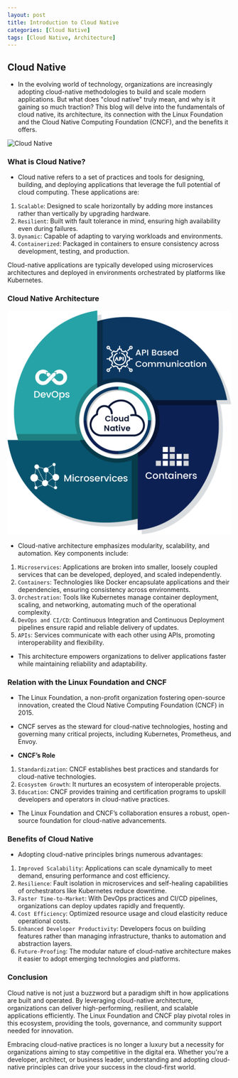 ```yaml
---
layout: post
title: Introduction to Cloud Native
categories: [Cloud Native]
tags: [Cloud Native, Architecture]
---
```


## Cloud Native

- In the evolving world of technology, organizations are increasingly adopting cloud-native methodologies to build and scale modern applications. But what does "cloud native" truly mean, and why is it gaining so much traction? This blog will delve into the fundamentals of cloud native, its architecture, its connection with the Linux Foundation and the Cloud Native Computing Foundation (CNCF), and the benefits it offers.

![Cloud Native](/assets/img/cloudnative/introduction-to-cloud-native.avif)

### What is Cloud Native?

- Cloud native refers to a set of practices and tools for designing, building, and deploying applications that leverage the full potential of cloud computing. These applications are:

1. `Scalable`: Designed to scale horizontally by adding more instances rather than vertically by upgrading hardware.
2. `Resilient`: Built with fault tolerance in mind, ensuring high availability even during failures.
3. `Dynamic`: Capable of adapting to varying workloads and environments.
4. `Containerized`: Packaged in containers to ensure consistency across development, testing, and production. 

Cloud-native applications are typically developed using microservices architectures and deployed in environments orchestrated by platforms like Kubernetes.

### Cloud Native Architecture

![Cloud Native Architecture](/assets/img/cloudnative/cloud-native-architecture.png)

- Cloud-native architecture emphasizes modularity, scalability, and automation. Key components include:

1. `Microservices`: Applications are broken into smaller, loosely coupled services that can be developed, deployed, and scaled independently.
2. `Containers`: Technologies like Docker encapsulate applications and their dependencies, ensuring consistency across environments.
3. `Orchestration`: Tools like Kubernetes manage container deployment, scaling, and networking, automating much of the operational complexity.
4. `DevOps and CI/CD`: Continuous Integration and Continuous Deployment pipelines ensure rapid and reliable delivery of updates.
5. `APIs`: Services communicate with each other using APIs, promoting interoperability and flexibility.

- This architecture empowers organizations to deliver applications faster while maintaining reliability and adaptability.

### Relation with the Linux Foundation and CNCF

- The Linux Foundation, a non-profit organization fostering open-source innovation, created the Cloud Native Computing Foundation (CNCF) in 2015. 
- CNCF serves as the steward for cloud-native technologies, hosting and governing many critical projects, including Kubernetes, Prometheus, and Envoy.

- **CNCF’s Role**

1. `Standardization`: CNCF establishes best practices and standards for cloud-native technologies.
2. `Ecosystem Growth`: It nurtures an ecosystem of interoperable projects.
3. `Education`: CNCF provides training and certification programs to upskill developers and operators in cloud-native practices.

- The Linux Foundation and CNCF’s collaboration ensures a robust, open-source foundation for cloud-native advancements.

### Benefits of Cloud Native

- Adopting cloud-native principles brings numerous advantages:

1. `Improved Scalability`: Applications can scale dynamically to meet demand, ensuring performance and cost efficiency.
2. `Resilience`: Fault isolation in microservices and self-healing capabilities of orchestrators like Kubernetes reduce downtime.
3. `Faster Time-to-Market`: With DevOps practices and CI/CD pipelines, organizations can deploy updates rapidly and frequently.
4. `Cost Efficiency`: Optimized resource usage and cloud elasticity reduce operational costs.
5. `Enhanced Developer Productivity`: Developers focus on building features rather than managing infrastructure, thanks to automation and abstraction layers.
6. `Future-Proofing`: The modular nature of cloud-native architecture makes it easier to adopt emerging technologies and platforms.

### Conclusion

Cloud native is not just a buzzword but a paradigm shift in how applications are built and operated. By leveraging cloud-native architecture, organizations can deliver high-performing, resilient, and scalable applications efficiently. The Linux Foundation and CNCF play pivotal roles in this ecosystem, providing the tools, governance, and community support needed for innovation.

Embracing cloud-native practices is no longer a luxury but a necessity for organizations aiming to stay competitive in the digital era. Whether you're a developer, architect, or business leader, understanding and adopting cloud-native principles can drive your success in the cloud-first world.
